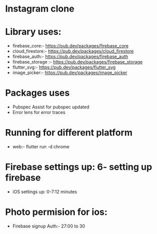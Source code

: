 # Instagram clone

# Library uses:
- firebase_core:- https://pub.dev/packages/firebase_core
- cloud_firestore:- https://pub.dev/packages/cloud_firestore
- firebase_auth:- https://pub.dev/packages/firebase_auth
- firebase_storage :- https://pub.dev/packages/firebase_storage
- flutter_svg:- https://pub.dev/packages/flutter_svg
- image_picker:- https://pub.dev/packages/image_picker

# Packages uses
- Pubspec Assist for pubspec updated
- Error lens for error traces

# Running for different platform
- web:- flutter run -d chrome

# Firebase settings up: 6- setting up firebase
- iOS settings up: 0-7:12 minutes

# Photo permision for ios:
- Firebase signup Auth:- 27:00 to 30